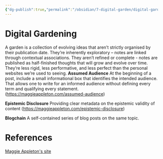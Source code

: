```yaml
---
{"dg-publish":true,"permalink":"/obsidian/7-digital-garden/digital-gardening/","created":"2025-07-13T15:31:37.838+01:00","updated":"2025-08-11T22:51:33.623+01:00"}
---
```


# Digital Gardening
A garden is a collection of evolving ideas that aren’t strictly organised by their publication date. They’re inherently exploratory – notes are linked through contextual associations. They aren’t refined or complete - notes are published as half-finished thoughts that will grow and evolve over time. They’re less rigid, less performative, and less perfect than the personal websites we’re used to seeing.
**Assumed Audience** At the beginning of a post, include a small informational box that identifies the intended audience. That allows one to write for an informed audience without defining every term and qualifying every statement.(https://maggieappleton.com/assumed-audience)

**Epistemic Disclosure** Providing clear metadata on the epistemic validity of content (https://maggieappleton.com/epistemic-disclosure)

**Blogchain** A self-contained series of blog posts on the same topic. 

# References 
[Maggie Appleton's site](https://maggieappleton.com/)


